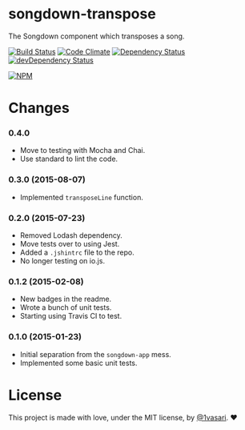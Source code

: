 # songdown-transpose

The Songdown component which transposes a song.

[![Build Status](https://travis-ci.org/1vasari/songdown-transpose.svg)](https://travis-ci.org/1vasari/songdown-transpose)
[![Code Climate](https://codeclimate.com/github/1vasari/songdown-transpose/badges/gpa.svg)](https://codeclimate.com/github/1vasari/songdown-transpose)
[![Dependency Status](https://david-dm.org/1vasari/songdown-transpose.svg)](https://david-dm.org/1vasari/songdown-transpose)
[![devDependency Status](https://david-dm.org/1vasari/songdown-transpose/dev-status.svg)](https://david-dm.org/1vasari/songdown-transpose#info=devDependencies)

[![NPM](https://nodei.co/npm/songdown-transpose.png?downloads=true&downloadRank=true&stars=true)](https://nodei.co/npm/songdown-transpose/)

# Changes

### 0.4.0
- Move to testing with Mocha and Chai.
- Use standard to lint the code.

### 0.3.0 (2015-08-07)
- Implemented `transposeLine` function.

### 0.2.0 (2015-07-23)
- Removed Lodash dependency.
- Move tests over to using Jest.
- Added a `.jshintrc` file to the repo.
- No longer testing on io.js.

### 0.1.2 (2015-02-08)
- New badges in the readme.
- Wrote a bunch of unit tests.
- Starting using Travis CI to test.

### 0.1.0 (2015-01-23)
- Initial separation from the `songdown-app` mess.
- Implemented some basic unit tests.

# License

This project is made with love, under the MIT license, by [@1vasari](https://twitter.com/1vasari). :heart:

